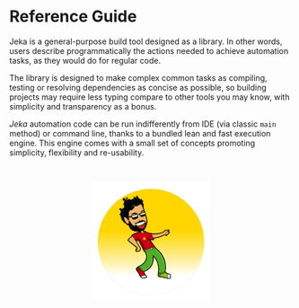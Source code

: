 # Reference Guide

Jeka is a general-purpose build tool designed as a library. In other words, users describe programmatically 
the actions needed to achieve automation tasks, as they would do for regular code.

The library is designed to make complex common tasks as compiling, testing or resolving dependencies as concise as possible,
so building projects may require less typing compare to other tools you may know, with simplicity and transparency as 
a bonus.

_Jeka_ automation code can be run indifferently from IDE (via classic `main` method) or command line, thanks 
to a bundled lean and fast execution engine. This engine comes with a small set of concepts promoting simplicity,
flexibility and re-usability.

<br/>
<p align="center">
<img src="images/mascot.png" width='210' height='210'/>
</p>

